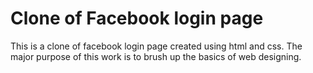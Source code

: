 # Clone of Facebook login page
This is a clone of facebook login page created using html and css. The major purpose of this work is to brush up the basics of web designing.
